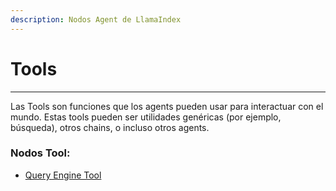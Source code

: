 ```yaml
---
description: Nodos Agent de LlamaIndex
---
```


# Tools

***

Las Tools son funciones que los agents pueden usar para interactuar con el mundo. Estas tools pueden ser utilidades genéricas (por ejemplo, búsqueda), otros chains, o incluso otros agents.

### Nodos Tool:

* [Query Engine Tool](query-engine-tool.md)
